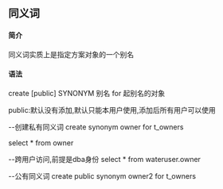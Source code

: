 ## 同义词

#### 简介

同义词实质上是指定方案对象的一个别名

#### 语法

create [public] SYNONYM 别名 for 起别名的对象

public:默认没有添加,默认只能本用户使用,添加后所有用户可以使用



--创建私有同义词
create synonym owner for t_owners

select * from owner

--跨用户访问,前提是dba身份
select * from wateruser.owner

--公有同义词
create public synonym owner2 for t_owners